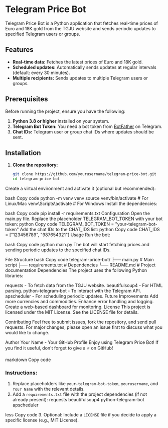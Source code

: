 # Telegram Price Bot

Telegram Price Bot is a Python application that fetches real-time prices of Euro and 18K gold from the TGJU website and sends periodic updates to specified Telegram users or groups.

## Features

- **Real-time data:** Fetches the latest prices of Euro and 18K gold.
- **Scheduled updates:** Automatically sends updates at regular intervals (default: every 30 minutes).
- **Multiple recipients:** Sends updates to multiple Telegram users or groups.

## Prerequisites

Before running the project, ensure you have the following:

1. **Python 3.8 or higher** installed on your system.
2. **Telegram Bot Token:** You need a bot token from [BotFather](https://core.telegram.org/bots#botfather) on Telegram.
3. **Chat IDs:** Telegram user or group chat IDs where updates should be sent.

## Installation

1. **Clone the repository:**
   ```bash
   git clone https://github.com/yourusername/telegram-price-bot.git
   cd telegram-price-bot
Create a virtual environment and activate it (optional but recommended):

bash
Copy code
python -m venv venv
source venv/bin/activate  # For Linux/Mac
venv\Scripts\activate     # For Windows
Install the dependencies:

bash
Copy code
pip install -r requirements.txt
Configuration
Open the main.py file.
Replace the placeholder TELEGRAM_BOT_TOKEN with your bot token:
python
Copy code
TELEGRAM_BOT_TOKEN = "your-telegram-bot-token"
Add the chat IDs to the CHAT_IDS list:
python
Copy code
CHAT_IDS = ["123456789", "987654321"]
Usage
Run the bot:

bash
Copy code
python main.py
The bot will start fetching prices and sending periodic updates to the specified chat IDs.

File Structure
bash
Copy code
telegram-price-bot/
├── main.py                # Main script
├── requirements.txt       # Dependencies
└── README.md              # Project documentation
Dependencies
The project uses the following Python libraries:

requests - To fetch data from the TGJU website.
beautifulsoup4 - For HTML parsing.
python-telegram-bot - To interact with the Telegram API.
apscheduler - For scheduling periodic updates.
Future Improvements
Add more currencies and commodities.
Enhance error handling and logging.
Create a web-based dashboard for monitoring.
License
This project is licensed under the MIT License. See the LICENSE file for details.

Contributing
Feel free to submit issues, fork the repository, and send pull requests. For major changes, please open an issue first to discuss what you would like to change.

Author
Your Name - Your GitHub Profile
Enjoy using Telegram Price Bot! If you find it useful, don't forget to give a ⭐ on GitHub!

markdown
Copy code

### Instructions:
1. Replace placeholders like `your-telegram-bot-token`, `yourusername`, and `Your Name` with the relevant details.
2. Add a `requirements.txt` file with the project dependencies (if not already present):
requests beautifulsoup4 python-telegram-bot apscheduler

less
Copy code
3. Optional: Include a `LICENSE` file if you decide to apply a specific license (e.g., MIT License).

